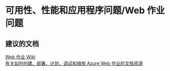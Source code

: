 <properties
    pageTitle="可用性、性能和应用程序问题/Web 作业问题"
    description="可用性、性能和应用程序问题/Web 作业问题"
    service="microsoft.web"
    resource="sites"
    authors="aashu"
    displayOrder=""
    selfHelpType="generic"
    supportTopicIds="32542219"
    resourceTags=""
    productPesIds="14748"
    cloudEnvironments="public"
/>


# 可用性、性能和应用程序问题/Web 作业问题

## **建议的文档**
[Web 作业 Wiki](https://github.com/projectkudu/kudu/wiki/Web-jobs)<br>
[有关如何创建、部署、计划、调试和缩放 Azure Web 作业的文档资源](https://azure.microsoft.com/documentation/articles/websites-webjobs-resources/)



<!--HONumber=Jul16_HO4-->



